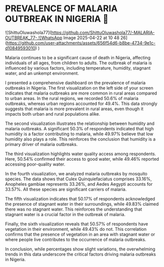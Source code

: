 # PREVALENCE OF MALARIA OUTBREAK IN NIGERIA :test_tube:
![ShittuOluwashola77](https://github.com/ShittuOluwashola77/-MALARIA-OUTBREAK_77-.![WhatsApp Image 2025-04-22 at 10 48 26](https://github.com/user-attachments/assets/656f54d6-b8be-4734-9e1c-d10849593010)
)

Malaria continues to be a significant cause of death in Nigeria, affecting individuals of all ages, from children to adults. The outbreak of malaria is influenced by various factors, including temperature, humidity, stagnant water, and an unkempt environment.

I presented a comprehensive dashboard on the prevalence of malaria outbreaks in Nigeria. The first visualization on the left side of your screen indicates that malaria outbreaks are more common in rural areas compared to urban areas. In the rural regions, we recorded 50.6% of malaria outbreaks, whereas urban regions accounted for 49.4%. This data strongly suggests that malaria is more prevalent in rural areas, even though it impacts both urban and rural populations alike.

The second visualization illustrates the relationship between humidity and malaria outbreaks. A significant 50.3% of respondents indicated that high humidity is a factor contributing to malaria, while 49.97% believe that low humidity also plays a role. This reinforces the conclusion that humidity is a primary driver of malaria outbreaks.

The third visualization highlights water quality access among respondents. Here, 50.54% confirmed their access to good water, while 49.46% reported accessing poor-quality water. 

In the fourth visualization, we analyzed malaria outbreaks by mosquito species. The data shows that Culex Quinquiefaciatus comprises 33.16%, Anopheles gambiae represents 33.26%, and Aedes Aegypti accounts for 33.57%. All these species are significant carriers of malaria.

The fifth visualization indicates that 50.17% of respondents acknowledged the presence of stagnant water in their surroundings, while 49.83% claimed there was no stagnant water. This reinforces the understanding that stagnant water is a crucial factor in the outbreak of malaria.

Finally, the sixth visualization reveals that 50.57% of respondents have vegetation in their environment, while 49.43% do not. This correlation confirms that the presence of vegetation in an area with stagnant water or where people live contributes to the occurrence of malaria outbreaks.

In conclusion, while percentages show slight variations, the overwhelming trends in this data underscore the critical factors driving malaria outbreaks in Nigeria.
